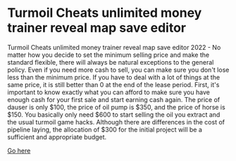# Turmoil Cheats unlimited money trainer reveal map save editor

Turmoil Cheats unlimited money trainer reveal map save editor 2022 - No matter how you decide to set the minimum selling price and make the standard flexible, there will always be natural exceptions to the general policy. Even if you need more cash to sell, you can make sure you don't lose less than the minimum price. If you have to deal with a lot of things at the same price, it is still better than 0 at the end of the lease period. First, it's important to know exactly what you can afford to make sure you have enough cash for your first sale and start earning cash again. The price of dauser is only $100, the price of oil pump is $350, and the price of horse is $150. You basically only need $600 to start selling the oil you extract and the usual turmoil game hacks. Although there are differences in the cost of pipeline laying, the allocation of $300 for the initial project will be a sufficient and appropriate budget.

<a href="https://windmod.icu/turmoil/">Go here</a>
